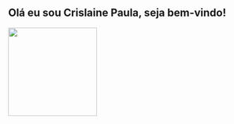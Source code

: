 ## Olá eu sou Crislaine Paula, seja bem-vindo!

<div>
 <a href= "https://github.com/CrislainePaula">
 <img height= "180em" src="https://github-readme-stats.vercel.app/api?username=Crislaine&show_icons=true&theme=bear"/>
 
</div>

